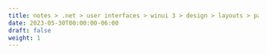 ```yaml
---
title: notes > .net > user interfaces > winui 3 > design > layouts > panels
date: 2023-05-30T00:00:00-06:00
draft: false
weight: 1
---
```

